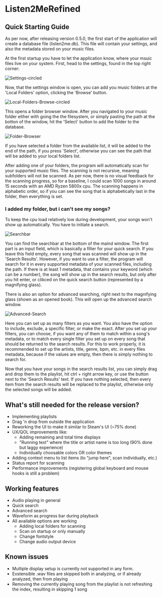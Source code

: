 # Listen2MeRefined

## Quick Starting Guide

As per now, after releasing version 0.5.0, the first start of the application will create a database file (listen2me.db). This file will contain your settings, and also the metadata stored on your music files.

At the first startup you have to let the application know, where your msuic files live on your system.
First, head to the settings, found in the top right corner:

![Settings-circled](https://user-images.githubusercontent.com/44247462/224454100-4d88627b-1715-4934-9d56-7eb43de0f74e.jpg)

Now, that the settings window is open, you can add you music folders at the 'Local Folders' option, clicking the 'Browse' button.

![Local-Folders-Browse-circled](https://user-images.githubusercontent.com/44247462/224454412-55b4d97b-ca4c-413b-8f08-08cfe7c11ca3.jpg)

This opens a folder browser window. After you navigated to your music folder either with going the the filesystem, or simply pasting the path at the botton of the window, hit the 'Select' button to add the folder to the database.

![Folder-Browser](https://user-images.githubusercontent.com/44247462/224454709-a69a6985-4fe0-4e5d-a137-c6634eaa9b92.jpg)

If you have selected a folder from the available list, it will be added to the end of the path, if you press 'Select', otherwise you can see the path that will be added to your local folders list. 

After adding one of your folders, the program will automatically scan for your supported music files. The scanning is not recursive, meaning subfolders will not be scanned. 
As per now, there is no visual feedback for the scanning progress, so for a baseline, I could scan 1000 songs in around 15 seconds with an AMD Ryzen 5800x cpu. The scanning happens in alphabetic order, so if you can see the song that is alphabetically last in the folder, then everything is set.

### I added my folder, but i can't see my songs?

To keep the cpu load relatively low during development, your songs won't show up automatically. You have to initiate a search.

![Searchbar](https://user-images.githubusercontent.com/44247462/224455658-d4b11a73-5393-4535-9b6a-37a1218092fd.jpg)

You can find the searchbar at the bottom of the maind window. The first part is an input field, which is basically a filter for your quick search. If you leave this field empty, every song that was scanned will show up in the 'Search Results'. However, if you want to use a filter, the program will search for it in every supported metadata of your scanned files, including the path. If there is at least 1 metadata, that contains your keyword (which can be a number), the song will show up in the search results, but only after you hit enter, or clikced on the quick search button (represented by a magnifying glass).

There is also an option for advanced searching, right next to the magnifying glass (shown as an opened book). This will open up the advanced search window.

![Advanced-Search](https://user-images.githubusercontent.com/44247462/224456586-8c2e9fc4-a1d7-40e8-a7dc-104a3ef3c36d.jpg)

Here you can set up as many filters as you want. You also have the option to include, exclude, a specific filter, or make the exact. After you set up your filters, you can choose, if you want any of them to match within a song's metadata, or to match every single filter you set up on every song that should be returned to the search results. For this to work properly, it is recommended to set up the artists, title, genre, bpm, etc. in every files metadata, because if the values are empty, then there is simply nothing to search for. 

Now that you have your songs in the search results list, you can simply drag and drop them to the playlist, hit ctrl + right arrow key, or use the button next to the 'Search Results' text. If you have nothing selected, then every item from the search results will be replaced to the playlist, otherwise only the selected songs will be added.

## What's still needed for the release version?

 - Implementing playlists
 - Drag 'n drop from outside the application
 - Reworking the UI to make it similar to Steam's UI (~75% done)
 - UX/QOL improvements like:
   - Adding remaining and total time displays
   - "Running text" where the title or artist name is too long (90% done but laggy experience)
   - Individually choosable colors OR color themes
 - Adding context menu to list items (to "jump here", scan individually, etc.)
 - Status report for scanning
 - Performance improvements (registering global keyboard and mouse hooks is still a problem)

## Working features

 - Audio playing in general
 - Quick search
 - Advanced search
 - Waveform as progress bar during playback
 - All available options are working
   - Adding local folders for scanning
   - Scan on startup or only manually
   - Change fontstyle
   - Change audio output device

## Known issues

 - Multiple display setup is currently not supported in any form.
 - Exstensible .wav files are skipped both in analyzing, or if already analyzed, then from playing
 - Removing the currently playing song from the playlist is not refreshing the index, resulting in skipping 1 song
